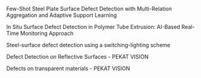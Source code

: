 Few-Shot Steel Plate Surface Defect Detection with Multi-Relation Aggregation and Adaptive Support Learning

In Situ Surface Defect Detection in Polymer Tube Extrusion: AI-Based Real-Time Monitoring Approach

Steel-surface defect detection using a switching-lighting scheme


Defect Detection on Reflective Surfaces - PEKAT VISION

Defects on transparent materials - PEKAT VISION

